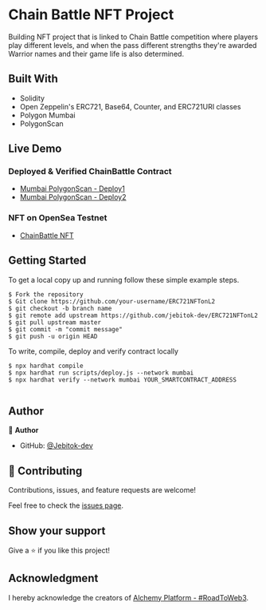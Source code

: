 # Chain Battle NFT Project
Building NFT project that is linked to Chain Battle competition where players play different levels, and when the pass different strengths they're awarded Warrior names and their game life is also determined.

## Built With

- Solidity
- Open Zeppelin's ERC721, Base64, Counter, and ERC721URI classes
- Polygon Mumbai
- PolygonScan

## Live Demo 
### Deployed & Verified ChainBattle Contract
- [Mumbai PolygonScan - Deploy1](https://mumbai.polygonscan.com/address/0x9F0E25966DdCEa17524CED8bC8Fe2C78a29B5cAA#writeContract)
- [Mumbai PolygonScan - Deploy2](https://mumbai.polygonscan.com/address/0xF0dcA9E043d8B920C63ba1d03931b14AEb2E4060)

### NFT on OpenSea Testnet
- [ChainBattle NFT](https://testnets.opensea.io/collections)
## Getting Started

To get a local copy up and running follow these simple example steps.
```
$ Fork the repository
$ Git clone https://github.com/your-username/ERC721NFTonL2
$ git checkout -b branch name
$ git remote add upstream https://github.com/jebitok-dev/ERC721NFTonL2
$ git pull upstream master
$ git commit -m "commit message"
$ git push -u origin HEAD
```

To write, compile, deploy and verify contract locally
```
$ npx hardhat compile
$ npx hardhat run scripts/deploy.js --network mumbai
$ npx hardhat verify --network mumbai YOUR_SMARTCONTRACT_ADDRESS
 
```

## Author

👤 **Author**

- GitHub: [@Jebitok-dev](https://github.com/Jebitok-dev)

## 🤝 Contributing

Contributions, issues, and feature requests are welcome!

Feel free to check the [issues page](issues/).

## Show your support

Give a ⭐️ if you like this project!

## Acknowledgment

 I hereby acknowledge the creators of [Alchemy Platform - #RoadToWeb3](https://docs.alchemy.com/alchemy/).

